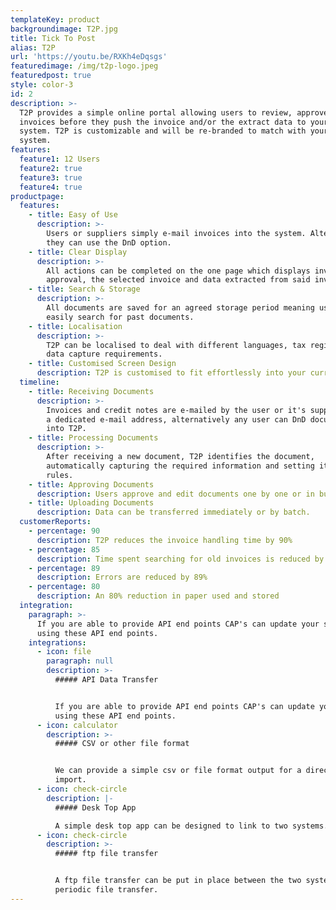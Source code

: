 ```yaml
---
templateKey: product
backgroundimage: T2P.jpg
title: Tick To Post
alias: T2P
url: 'https://youtu.be/RXKh4eDqsgs'
featuredimage: /img/t2p-logo.jpeg
featuredpost: true
style: color-3
id: 2
description: >-
  T2P provides a simple online portal allowing users to review, approve and edit
  invoices before they push the invoice and/or the extract data to your accounts
  system. T2P is customizable and will be re-branded to match with your accounts
  system.
features:
  feature1: 12 Users
  feature2: true
  feature3: true
  feature4: true
productpage:
  features:
    - title: Easy of Use
      description: >-
        Users or suppliers simply e-mail invoices into the system. Alternatively
        they can use the DnD option.
    - title: Clear Display
      description: >-
        All actions can be completed on the one page which displays invoices for
        approval, the selected invoice and data extracted from said invoice.
    - title: Search & Storage
      description: >-
        All documents are saved for an agreed storage period meaning users can
        easily search for past documents.
    - title: Localisation
      description: >-
        T2P can be localised to deal with different languages, tax regimes and
        data capture requirements.
    - title: Customised Screen Design
      description: T2P is customised to fit effortlessly into your current system.
  timeline:
    - title: Receiving Documents
      description: >-
        Invoices and credit notes are e-mailed by the user or it's suppliers to
        a dedicated e-mail address, alternatively any user can DnD documents
        into T2P.
    - title: Processing Documents
      description: >-
        After receiving a new document, T2P identifies the document,
        automatically capturing the required information and setting it's coding
        rules.
    - title: Approving Documents
      description: Users approve and edit documents one by one or in bulk.
    - title: Uploading Documents
      description: Data can be transferred immediately or by batch.
  customerReports:
    - percentage: 90
      description: T2P reduces the invoice handling time by 90%
    - percentage: 85
      description: Time spent searching for old invoices is reduced by 85%
    - percentage: 89
      description: Errors are reduced by 89%
    - percentage: 80
      description: An 80% reduction in paper used and stored
  integration:
    paragraph: >-
      If you are able to provide API end points CAP's can update your system
      using these API end points.
    integrations:
      - icon: file
        paragraph: null
        description: >-
          ##### API Data Transfer 


          If you are able to provide API end points CAP's can update your system
          using these API end points.
      - icon: calculator
        description: >-
          ##### CSV or other file format 


          We can provide a simple csv or file format output for a direct file
          import.
      - icon: check-circle
        description: |-
          ##### Desk Top App 

          A simple desk top app can be designed to link to two systems.
      - icon: check-circle
        description: >-
          ##### ftp file transfer 


          A ftp file transfer can be put in place between the two system for
          periodic file transfer.
---
```

